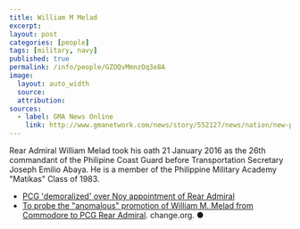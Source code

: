 ```yaml
---
title: William M Melad
excerpt: 
layout: post
categories: [people]
tags: [military, navy]
published: true
permalink: /info/people/GZOQvMmnzOq3e8A
image:
  layout: auto_width
  source: 
  attribution: 
sources:
  - label: GMA News Online
    link: http://www.gmanetwork.com/news/story/552127/news/nation/new-philippine-coast-guard-commandant-takes-oath
---
```


Rear Admiral William Melad took his oath 21 January 2016 as the 26th commandant of the Philipine Coast Guard before Transportation Secretary Joseph Emilio Abaya.
He is a member of the Philippine Military Academy "Matikas" Class of 1983.

* [PCG 'demoralized' over Noy appointment of Rear Admiral](http://www.tribune.net.ph/headlines/pcg-demoralized-over-noy-appointment-of-rear-admiral)
* [To probe the "anomalous" promotion of William M. Melad from Commodore to PCG Rear Admiral](https://www.change.org/p/senator-mary-grace-sonora-poe-llamanzares-to-probe-the-anomalous-promotion-of-william-m-melad-from-commodore-to-pcg-rear-admiral). change.org.
&#x25cf;
